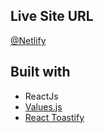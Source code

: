 ## Live Site URL

[@Netlify](https://color-generator-sayantan627.netlify.app/)

## Built with

- ReactJs
- [Values.js](https://github.com/noeldelgado/Values.js/)
- [React Toastify](https://fkhadra.github.io/react-toastify/introduction)
